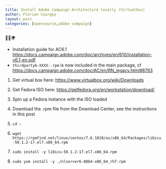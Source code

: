 ```yaml
---
title: Install Adobe Campaign Architecture locally (Virtualbox)
author: Florian Courgey
layout: post
categories: [opensource,adobe campaign]
---
```


<p class="text-center">🐍👑🌍</p>

<!--more-->

- Installation guide for AC6.1 https://docs.campaign.adobe.com/doc/archives/en/610/installation-v6.1-en.pdf
- `thirdparty6-XXXX-.rpm` is now included in the main package, cf https://docs.campaign.adobe.com/doc/AC/en/RN_legacy.html#8763

1. Get virtual box here: https://www.virtualbox.org/wiki/Downloads
1. Get Fedora ISO here: https://getfedora.org/en/workstation/download/
1. Spin up a Fedora instance with the ISO loaded
1. Download the .rpm file from the Download Center, see the instructions in this post 
1. `cd ~`
1. `wget https://rpmfind.net/linux/centos/7.6.1810/os/x86_64/Packages/libicu-50.1.2-17.el7.x86_64.rpm`
1. `sudo install -y libicu-50.1.2-17.el7.x86_64.rpm`

1. `sudo yum install -y ./nlserver6-8864-x86_64_rh7.rpm`

